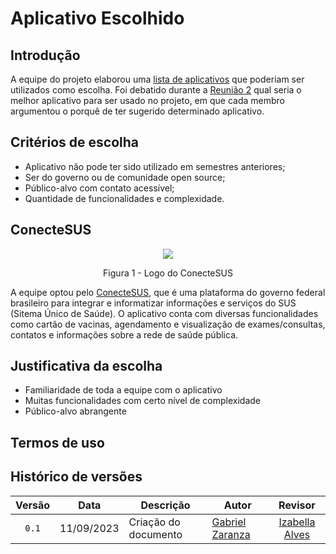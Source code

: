 # Aplicativo Escolhido

## Introdução

A equipe do projeto elaborou uma [lista de aplicativos](https://github.com/Requisitos-de-Software/2023.2-ConecteSUS/blob/main/docs/planejamento%20do%20projeto/lista-apps-avaliados.md) que poderiam ser utilizados como escolha. Foi debatido durante a [Reunião 2](https://github.com/Requisitos-de-Software/2023.2-ConecteSUS/blob/main/docs/atas/Reunião%202%20-%2005.09.2023.md) qual seria o melhor aplicativo para ser usado no projeto, em que cada membro argumentou o porquê de ter sugerido determinado aplicativo.
## Critérios de escolha
  - Aplicativo não pode ter sido utilizado em semestres anteriores;
  - Ser do governo ou de comunidade open source;
  - Público-alvo com contato acessível;
  - Quantidade de funcionalidades e complexidade.
 
## ConecteSUS
<div align="center">
<img src="https://github.com/Requisitos-de-Software/2023.2-ConecteSUS/blob/main/docs/imagens/ícone_conecteSUS.png">
  
Figura 1 - Logo do ConecteSUS
</div>


A equipe optou pelo [ConecteSUS](https://play.google.com/store/apps/details?id=br.gov.datasus.cnsdigital&hl=pt_BR&gl=US), que é uma plataforma do governo federal brasileiro para integrar e informatizar informações e serviços do SUS (Sitema Único de Saúde). O aplicativo conta com diversas funcionalidades como cartão de vacinas, agendamento e visualização de exames/consultas, contatos e informações sobre a rede de saúde pública.

## Justificativa da escolha 
 - Familiaridade de toda a equipe com o aplicativo
 - Muitas funcionalidades com certo nível de complexidade
 - Público-alvo abrangente
 
 
## Termos de uso
##  Histórico de versões
|Versão|Data|Descrição|Autor|Revisor|
|:----:|----|---------|-----|:-------:|
|`0.1`|11/09/2023|Criação do documento|[Gabriel Zaranza](https://github.com/GZaranza) |[Izabella Alves](https://github.com/izabellaalves)|
